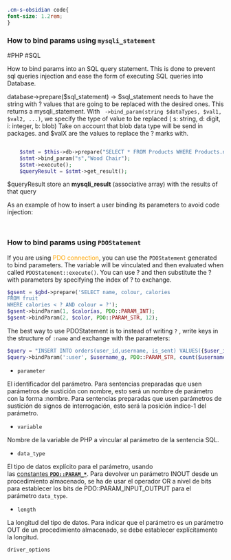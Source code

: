 ```CSS
.cm-s-obsidian code{
font-size: 1.2rem; 
}
```

### How to bind params using `mysqli_statement`
#PHP #SQL

How to bind params into an SQL query statement. This is done to prevent sql queries injection and ease the form of executing SQL queries into Database. 

database->prepare($sql_statement) -> $sql_statement needs to have the string with ? values that are going to be replaced with the desired ones. This returns a mysqli_statement. 
With ``` ->bind_param(string $dataTypes, $val1, $val2, ...)```, we specify the type of value to be replaced ( s: string, d: digit, i: integer, b: blob) Take on account that blob data type will be send in packages. 
and $valX are the values to replace the ? marks with.

```PHP

	$stmt = $this->db->prepare("SELECT * FROM Products WHERE Products.name=?");
	$stmt->bind_param("s","Wood Chair");
	$stmt->execute();
	$queryResult = $stmt->get_result(); 	

```

$queryResult store an __mysqli_result__ (associative array) with the results of that query

As an example of how to insert a user binding its parameters to avoid code injection: 

```PHP 
	
```

### How to bind params using `PDOStatement`

If you are using <span style="color:orange;">PDO connection</span>, you can use the `PDOStatement` generated to bind parameters.
The variable will be vinculated and then evaluated when called `PDOStatement::execute()`.
You can use ? and then substitute the ? with parameters by specifying the index of ? to exchange. 

```PHP
$gsent = $gbd->prepare('SELECT name, colour, calories  
FROM fruit  
WHERE calories < ? AND colour = ?');  
$gsent->bindParam(1, $calorías, PDO::PARAM_INT);  
$gsent->bindParam(2, $color, PDO::PARAM_STR, 12);
```

The best way to use PDOStatement is to instead of writing `?` , write keys in the structure of `:name` and exchange with the parameters: 

```PHP
$query = "INSERT INTO orders(user_id,username, is_sent) VALUES({$user_id}, :user, false)";  
$query->bindParam(':user', $username_g, PDO::PARAM_STR, count($username_g));
```


* `parameter`

El identificador del parámetro. Para sentencias preparadas que usen parámetros de sustición con nombre, esto será un nombre de parámetro con la forma :nombre. Para sentencias preparadas que usen parámetros de sustición de signos de interrogación, esto será la posición índice-1 del parámetro.

* `variable`

Nombre de la variable de PHP a vincular al parámetro de la sentencia SQL.

* `data_type`

El tipo de datos explícito para el parámetro, usando las [constantes **`PDO::PARAM_*`**](https://www.php.net/manual/es/pdo.constants.php). Para devolver un parámetro INOUT desde un procedimiento almacenado, se ha de usar el operador OR a nivel de bits para establecer los bits de PDO::PARAM_INPUT_OUTPUT para el parámetro `data_type`.

* `length`

La longitud del tipo de datos. Para indicar que el parámetro es un parámetro OUT de un procedimiento almacenado, se debe establecer explícitamente la longitud.

`driver_options`